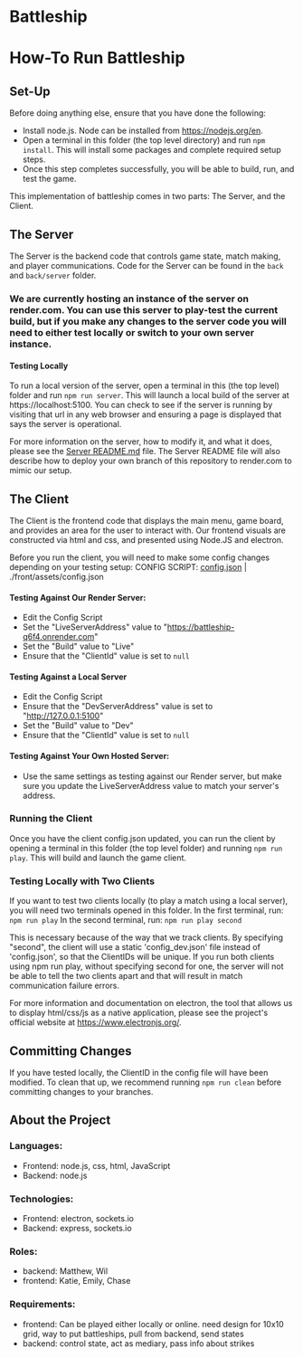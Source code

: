 # Battleship
# How-To Run Battleship

## Set-Up
Before doing anything else, ensure that you have done the following:
- Install node.js. Node can be installed from https://nodejs.org/en.
- Open a terminal in this folder (the top level directory) and run `npm install`. This will install some packages and complete required setup steps.
- Once this step completes successfully, you will be able to build, run, and test the game.


This implementation of battleship comes in two parts: The Server, and the Client.

## The Server
The Server is the backend code that controls game state, match making, and player communications. Code for the Server can be found in the `back` and `back/server` folder. 

### We are currently hosting an instance of the server on render.com. You can use this server to play-test the current build, but if you make any changes to the server code you will need to either test __locally__ or switch to your own server instance.

#### Testing Locally
To run a local version of the server, open a terminal in this (the top level) folder and run `npm run server`. This will launch a local build of the server at https://localhost:5100. 
You can check to see if the server is running by visiting that url in any web browser and ensuring a page is displayed that says the server is operational.

For more information on the server, how to modify it, and what it does, please see the [Server README.md](./back/README.md) file.
The Server README file will also describe how to deploy your own branch of this repository to render.com to mimic our setup.


## The Client
The Client is the frontend code that displays the main menu, game board, and provides an area for the user to interact with. Our frontend visuals are constructed via html and css, and presented using Node.JS and electron.

Before you run the client, you will need to make some config changes depending on your testing setup:
CONFIG SCRIPT: [config.json](./front/assets/config.json) | ./front/assets/config.json

#### Testing Against Our Render Server:
- Edit the Config Script
- Set the "LiveServerAddress" value to "https://battleship-q6f4.onrender.com"
- Set the "Build" value to "Live"
- Ensure that the "ClientId" value is set to `null`

#### Testing Against a Local Server
- Edit the Config Script
- Ensure that the "DevServerAddress" value is set to "http://127.0.0.1:5100"
- Set the "Build" value to "Dev"
- Ensure that the "ClientId" value is set to `null`

#### Testing Against Your Own Hosted Server:
- Use the same settings as testing against our Render server, but make sure you update the LiveServerAddress value to match your server's address.

### Running the Client
Once you have the client config.json updated, you can run the client by opening a terminal in this folder (the top level folder) and running `npm run play`. This will build and launch the game client.

### Testing Locally with Two Clients
If you want to test two clients locally (to play a match using a local server), you will need two terminals opened in this folder.
In the first terminal, run: `npm run play`
In the second terminal, run: `npm run play second`

This is necessary because of the way that we track clients. By specifying "second", the client will use a static 'config_dev.json' file instead of 'config.json', so that the ClientIDs will be unique.
If you run both clients using npm run play, without specifying second for one, the server will not be able to tell the two clients apart and that will result in match communication failure errors.

For more information and documentation on electron, the tool that allows us to display html/css/js as a native application, please see the project's official website at https://www.electronjs.org/. 


## Committing Changes
If you have tested locally, the ClientID in the config file will have been modified. To clean that up, we recommend running `npm run clean` before committing changes to your branches.


## About the Project

### Languages:
- Frontend: node.js, css, html, JavaScript
- Backend: node.js
### Technologies:
- Frontend: electron, sockets.io
- Backend: express, sockets.io
### Roles:
- backend: Matthew, Wil
- frontend: Katie, Emily, Chase
### Requirements:
- frontend: Can be played either locally or online. need design for 10x10 grid, way to put battleships, pull from backend, send states
- backend: control state, act as mediary, pass info about strikes